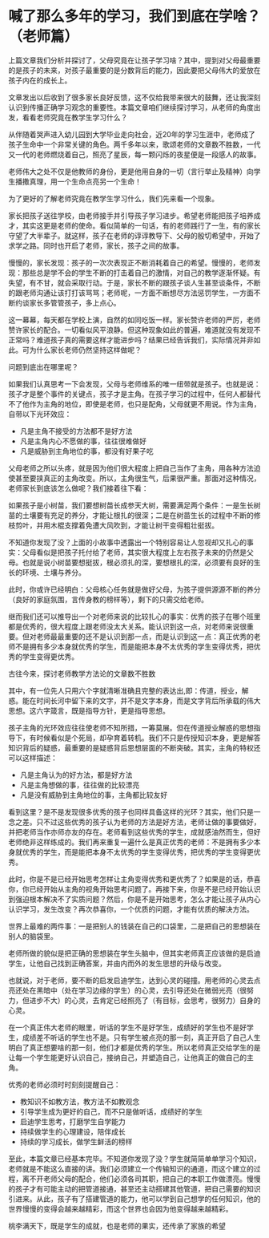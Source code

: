 # 喊了那么多年的学习，我们到底在学啥？（老师篇）

上篇文章我们分析并探讨了，父母究竟在让孩子学习啥？其中，提到对父母最重要的是孩子的未来，对孩子最重要的是分数背后的能力，因此要把父母伟大的爱放在孩子内在的成长上。

文章发出以后收到了很多家长良好反馈，这不仅给我带来很大的鼓舞，还让我深刻认识到传播正确学习观念的重要性。本篇文章咱们继续探讨学习，从老师的角度出发，看看老师究竟在教学生学习什么？

从伴随着哭声进入幼儿园到大学毕业走向社会，近20年的学习生涯中，老师成了孩子生命中一个非常关键的角色。两千多年以来，歌颂老师的文章数不胜数，一代又一代的老师燃烧着自己，照亮了星辰，每一颗闪烁的夜星便是一段感人的故事。

老师伟大之处不仅是他教师的身份，更是他用自身的一切（言行举止及精神）向学生播撒真理，用一个生命点亮另一个生命！

为了更好的了解老师究竟在教学生学习什么，我们先来看一个现象。

家长把孩子送往学校，由老师接手并引导孩子学习进步。希望老师能把孩子培养成才，其实这更是老师的使命。看似简单的一句话，有的老师践行了一生，有的家长守望了大半辈子。就这样，孩子在老师的谆谆教导下、父母的殷切希望中，开始了求学之路。同时也开启了老师，家长，孩子之间的故事。

慢慢的，家长发现：孩子的一次次表现正不断消耗着自己的希望。慢慢的，老师发现：那些总是学不会的学生不断的打击着自己的激情，对自己的教学逐渐怀疑。有失望，有不甘，就会采取行动。于是，家长不断的跟孩子谈人生甚至谈条件，不断的跟老师沟通让该打打该骂骂；老师呢，一方面不断想尽方法惩罚学生，一方面不断约谈家长多管管孩子，多上点心。

这一幕幕，每天都在学校上演，自然的如同吃饭一样。家长赞许老师的严厉，老师赞许家长的配合。一切看似风平浪静。但这种现象如此的普遍，难道就没有发现不正常吗？难道孩子真的需要这样才能进步吗？结果已经告诉我们，实际情况并非如此。可为什么家长老师仍然坚持这样做呢？

问题到底出在哪里呢？

如果我们认真思考一下会发现，父母与老师维系的唯一纽带就是孩子。也就是说：孩子才是整个事件的关键点，孩子才是主角。在孩子学习的过程中，任何人都替代不了他作为主角的地位，即使是老师，也只是配角，父母就更不用说。作为主角，自带以下光环效应：

* 凡是主角不接受的方法都不是好方法
* 凡是主角内心不愿做的事，往往很难做好
* 凡是威胁到主角地位的事，都没有好果子吃

父母老师之所以头疼，就是因为他们很大程度上把自己当作了主角，用各种方法迫使甚至要挟真正的主角改变。所以，主角很生气，后果很严重。那面对这种情况，老师家长到底该怎么做呢？我们接着往下看：

如果孩子是小树苗，我们要想树苗长成参天大树，需要满足两个条件：一是生长树苗的土壤要有充足的养分，才能让根扎的很深；二是在树苗生长的过程中不断的修枝剪叶，并用木棍支撑着免遭大风吹到，才能让树干变得粗壮挺拔。

不知道你发现了没？上面的小故事中透露出一个特别容易让人忽视却又扎心的事实：父母看似是把孩子托付给了老师，其实很大程度上左右孩子未来的仍然是父母。也就是说小树苗要想挺拔，根必须扎的深，要想根扎的深，必须要有良好的生长的环境、土壤与养分。

此时，你或许已经明白：父母核心任务就是做好父母，为孩子提供源源不断的养分（良好的家庭氛围，言传身教的榜样等），剩下的只需交给老师。

继而我们还可以推导出一个对老师来说的比较扎心的事实：优秀的孩子在哪个班里都是优秀的，很大程度上跟老师没太大关系。能认识到这一点，对老师来说很重要。但对老师最最重要的还不是认识到那一点，而是认识到这一点：真正优秀的老师不是拥有多少本身就优秀的学生，而是能把本身不太优秀的学生变得优秀，把优秀的学生变得更优秀。

古往今来，探讨老师教学方法论的文章数不胜数

其中，有一位先人只用六个字就清晰准确且完整的表达出,即：传道，授业，解惑。能在时间长河中留下来的文字，并不是文字本身，而是文字背后所承载的伟大思想。这六字箴言，既是指导方针，更是指导思想。

孩子主角的光环效应往往使老师不知所措，一筹莫展。但在传道授业解惑的思想指导下，有时候看似是个死局，却孕育着转机。我们不只是传授知识本身，更是解答知识背后的疑惑，最重要的是疑惑背后思想层面的不断突破。其实，主角的特权还可以这样描述：

* 凡是主角认为的好方法，都是好方法
* 凡是主角想做的事，往往做的比较漂亮
* 凡是没有威胁到主角地位的事，主角都比较友好

看到这里？是不是发现很多优秀的孩子也同样具备这样的光环？其实，他们只是一念之差。只不过这些优秀的孩子认为老师的方法是好方法，老师让做的事要做好，并把老师当作亦师亦友的存在。老师看到这些优秀的学生，成就感油然而生，但好老师绝非这样练成的。我们再来重复一遍什么是真正优秀的老师：不是拥有多少本身就优秀的学生，而是能把本身不太优秀的学生变得优秀，把优秀的学生变得更优秀。

此时，你是不是已经开始思考怎样让主角变得优秀和更优秀了？如果是的话，恭喜你，你已经开始从主角的视角开始思考问题了。再接下来，你是不是已经开始认识到强迫根本解决不了实质问题？然后，你是不是开始思考，怎么才能让孩子从内心认识学习，发生改变？再次恭喜你，一个优质的问题，才能有优质的解决方法。

世界上最难的两件事：一是把别人的钱装在自己的口袋里，二是把自己的思想装在别人的脑袋里。

老师所做的貌似是把正确的思想装在学生头脑中，但其实老师真正应该做的是启迪学生，让他自己找到正确答案，并由内而外的发生思想的升级与改变。

也就说，对于老师，要不断的启发启迪学生，达到心灵的碰撞。用老师的心灵去点亮还处在黑暗中（处在学习边缘的学生）的心灵，去引导还处在微弱光亮（很努力，但进步不大）的心灵，去肯定已经照亮了（有目标，会思考，很努力）自身的心灵。

在一个真正伟大老师的眼里，听话的学生不是好学生，成绩好的学生也不是好学生，成绩差不听话的学生也不是。只有学生被点亮的那一刻，真正开启了自己人生明白了真正想要啥的那一刻，他们才都是优秀的学生。所以老师真正交给学生的是让每一个学生能更好认识自己，接纳自己，并塑造自己，让他真正的做自己的主角。

优秀的老师必须时时刻刻提醒自己：

* 教知识不如教方法，教方法不如教观念
* 引导学生成为更好的自己，而不只是做听话，成绩好的学生
* 启迪学生思考，打磨学生自学能力
* 持续做学生的心理建设，陪伴成长
* 持续的学习成长，做学生鲜活的榜样

至此，本篇文章已经基本完毕。不知道你发现了没？学生就简简单单学习个知识， 老师就是不能这么直接的讲。我们必须建立一个传输知识的通道，而这个建立的过程，离不开老师父母的配合，他们必须各司其职，把自己的本职工作做漂亮。慢慢的孩子才有可能主动的把管道接通，甚至还主动搭建其他管道，把自己需要的知识引进来。从此，孩子有了搭建管道的能力，他可以学到自己想学的任何知识，他的世界慢慢的变得会越来越精彩，而这个世界也会因为他变得越来越精彩。

桃李满天下，既是学生的成就，也是老师的果实，还传承了家族的希望
